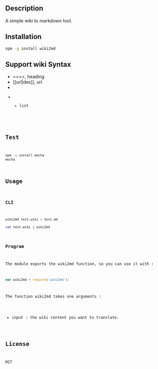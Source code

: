 ## Description

A simple wiki to markdown tool.

## Installation

```bash
npm -g install wiki2md
```

## Support wiki Syntax 

* ====, heading
* [[url|des]], url 
* <code> 
* * list 

## Test

```bash
npm -g install mocha
mocha
```

## Usage

### CLI

```bash
wiki2md test.wiki > test.md

cat test.wiki | wiki2md
```

### Program

The module exports the wiki2md function, so you can use it with : 

```javascript
var wiki2md = require('wiki2md');
```

The function wiki2md takes one arguments :

* input : the wiki content you want to translate.

## License

MIT
